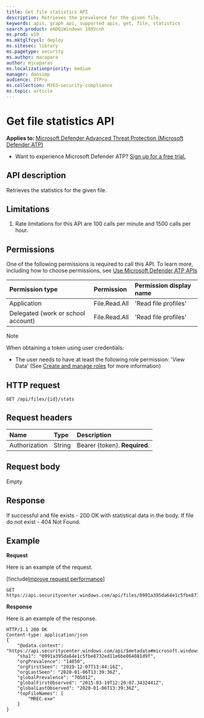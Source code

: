 ```yaml
---
title: Get file statistics API
description: Retrieves the prevalence for the given file.
keywords: apis, graph api, supported apis, get, file, statistics
search.product: eADQiWindows 10XVcnh
ms.prod: w10
ms.mktglfcycl: deploy
ms.sitesec: library
ms.pagetype: security
ms.author: macapara
author: mjcaparas
ms.localizationpriority: medium
manager: dansimp
audience: ITPro
ms.collection: M365-security-compliance 
ms.topic: article
---
```


# Get file statistics API

**Applies to:** [Microsoft Defender Advanced Threat Protection (Microsoft Defender ATP)](https://go.microsoft.com/fwlink/p/?linkid=2069559)

- Want to experience Microsoft Defender ATP? [Sign up for a free trial.](https://www.microsoft.com/microsoft-365/windows/microsoft-defender-atp?ocid=docs-wdatp-exposedapis-abovefoldlink) 


## API description
Retrieves the statistics for the given file.


## Limitations
1. Rate limitations for this API are 100 calls per minute and 1500 calls per hour.


## Permissions
One of the following permissions is required to call this API. To learn more, including how to choose permissions, see [Use Microsoft Defender ATP APIs](apis-intro.md)

Permission type |	Permission	|	Permission display name
:---|:---|:---
Application |	File.Read.All |	'Read file profiles'
Delegated (work or school account) | File.Read.All | 'Read file profiles'

>[!Note]
> When obtaining a token using user credentials:
>- The user needs to have at least the following role permission: 'View Data' (See [Create and manage roles](user-roles.md) for more information)

## HTTP request
```
GET /api/files/{id}/stats
```

## Request headers

Name | Type | Description
:---|:---|:---
Authorization | String | Bearer {token}. **Required**.


## Request body
Empty

## Response
If successful and file exists - 200 OK with statistical data in the body. If file do not exist - 404 Not Found.


## Example

**Request**

Here is an example of the request.

[!include[Improve request performance](../../includes/improve-request-performance.md)]

```
GET https://api.securitycenter.windows.com/api/files/0991a395da64e1c5fbe8732ed11e6be064081d9f/stats
```

**Response**

Here is an example of the response.


```
HTTP/1.1 200 OK
Content-type: application/json
{
    "@odata.context": "https://api.securitycenter.windows.com/api/$metadata#microsoft.windowsDefenderATP.api.InOrgFileStats",
    "sha1": "0991a395da64e1c5fbe8732ed11e6be064081d9f",
    "orgPrevalence": "14850",
    "orgFirstSeen": "2019-12-07T13:44:16Z",
    "orgLastSeen": "2020-01-06T13:39:36Z",
    "globalPrevalence": "705012",
    "globalFirstObserved": "2015-03-19T12:20:07.3432441Z",
    "globalLastObserved": "2020-01-06T13:39:36Z",
    "topFileNames": [
        "MREC.exe"
    ]
}

```
